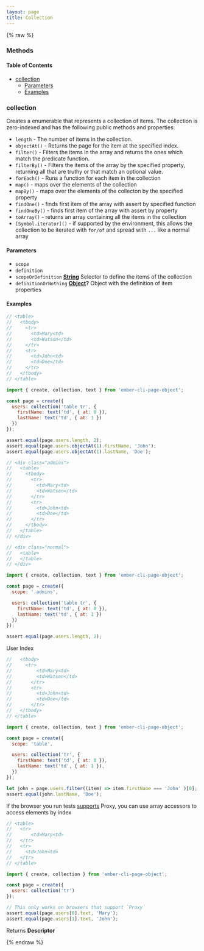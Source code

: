 ```yaml
---
layout: page
title: Collection
---
```


{% raw %}
### Methods


<!-- Generated by documentation.js. Update this documentation by updating the source code. -->

#### Table of Contents

*   [collection][1]
    *   [Parameters][2]
    *   [Examples][3]

### collection

Creates a enumerable that represents a collection of items. The collection is zero-indexed
and has the following public methods and properties:

*   `length` - The number of items in the collection.
*   `objectAt()` - Returns the page for the item at the specified index.
*   `filter()` - Filters the items in the array and returns the ones which match the predicate function.
*   `filterBy()` - Filters the items of the array by the specified property, returning all that are truthy or that match an optional value.
*   `forEach()` - Runs a function for each item in the collection
*   `map()` - maps over the elements of the collection
*   `mapBy()` - maps over the elements of the collecton by the specified property
*   `findOne()` - finds first item of the array with assert by specified function
*   `findOneBy()` - finds first item of the array with assert by property
*   `toArray()` - returns an array containing all the items in the collection
*   `[Symbol.iterator]()` - if supported by the environment, this allows the collection to be iterated with `for/of` and spread with `...` like a normal array

#### Parameters

*   `scope` &#x20;
*   `definition` &#x20;
*   `scopeOrDefinition` **[String][4]** Selector to define the items of the collection
*   `definitionOrNothing` **[Object][5]?** Object with the definition of item properties

#### Examples

```javascript
// <table>
//   <tbody>
//     <tr>
//       <td>Mary<td>
//       <td>Watson</td>
//     </tr>
//     <tr>
//       <td>John<td>
//       <td>Doe</td>
//     </tr>
//   </tbody>
// </table>

import { create, collection, text } from 'ember-cli-page-object';

const page = create({
  users: collection('table tr', {
    firstName: text('td', { at: 0 }),
    lastName: text('td', { at: 1 })
  })
});

assert.equal(page.users.length, 2);
assert.equal(page.users.objectAt(1).firstName, 'John');
assert.equal(page.users.objectAt(1).lastName, 'Doe');
```

```javascript
// <div class="admins">
//   <table>
//     <tbody>
//       <tr>
//         <td>Mary<td>
//         <td>Watson</td>
//       </tr>
//       <tr>
//         <td>John<td>
//         <td>Doe</td>
//       </tr>
//     </tbody>
//   </table>
// </div>

// <div class="normal">
//   <table>
//   </table>
// </div>

import { create, collection, text } from 'ember-cli-page-object';

const page = create({
  scope: '.admins',

  users: collection('table tr', {
    firstName: text('td', { at: 0 }),
    lastName: text('td', { at: 1 })
  })
});

assert.equal(page.users.length, 2);
```

User Index

```javascript
//   <tbody>
//     <tr>
//         <td>Mary<td>
//         <td>Watson</td>
//       </tr>
//       <tr>
//         <td>John<td>
//         <td>Doe</td>
//       </tr>
//   </tbody>
// </table>

import { create, collection, text } from 'ember-cli-page-object';

const page = create({
  scope: 'table',

  users: collection('tr', {
    firstName: text('td', { at: 0 }),
    lastName: text('td', { at: 1 }),
  })
});

let john = page.users.filter((item) => item.firstName === 'John' )[0];
assert.equal(john.lastName, 'Doe');
```

If the browser you run tests [supports][6] Proxy, you can use array accessors to access elements by index

```javascript
// <table>
//   <tr>
//       <td>Mary<td>
//   </tr>
//   <tr>
//     <td>John<td>
//   </tr>
// </table>

import { create, collection } from 'ember-cli-page-object';

const page = create({
  users: collection('tr')
});

// This only works on browsers that support `Proxy`
assert.equal(page.users[0].text, 'Mary');
assert.equal(page.users[1].text, 'John');
```

Returns **Descriptor**&#x20;

[1]: #collection

[2]: #parameters

[3]: #examples

[4]: https://developer.mozilla.org/docs/Web/JavaScript/Reference/Global_Objects/String

[5]: https://developer.mozilla.org/docs/Web/JavaScript/Reference/Global_Objects/Object

[6]: https://developer.mozilla.org/en-US/docs/Web/JavaScript/Reference/Global_Objects/Proxy#Browser_compatibility
{% endraw %}